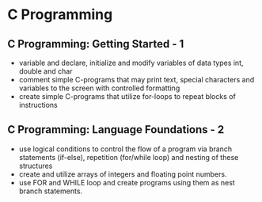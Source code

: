 # C Programming

## C Programming: Getting Started - 1

- variable and declare, initialize and modify variables of data types int, double and char
- comment simple C-programs that may print text, special characters and variables to the screen with controlled formatting
- create simple C-programs that utilize for-loops to repeat blocks of instructions

## C Programming: Language Foundations - 2

- use logical conditions to control the flow of a program via branch statements (if-else), repetition (for/while loop) and nesting of these structures
- create and utilize arrays of integers and floating point numbers.
- use FOR and WHILE loop and create programs using them as nest branch statements.